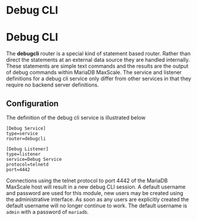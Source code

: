 
# Debug CLI

# Debug CLI


The **debugcli** router is a special kind of statement based router. Rather than direct the statements at an external data source they are handled internally. These statements are simple text commands and the results are the output of debug commands within MariaDB MaxScale. The service and listener definitions for a debug cli service only differ from other services in that they require no backend server definitions.


## Configuration


The definition of the debug cli service is illustrated below



```
[Debug Service]
type=service
router=debugcli

[Debug Listener]
type=listener
service=Debug Service
protocol=telnetd
port=4442
```



Connections using the telnet protocol to port 4442 of the MariaDB MaxScale host will result in a new debug CLI session. A default username and password are used for this module, new users may be created using the administrative interface. As soon as any users are explicitly created the default username will no longer continue to work. The default username is `admin` with a password of `mariadb`.
